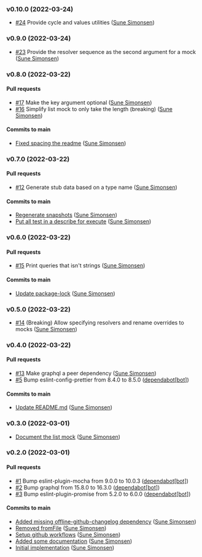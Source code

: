 ### v0.10.0 (2022-03-24)

- [#24](https://github.com/sunesimonsen/graphql-fakester/pull/24) Provide cycle and values utilities ([Sune Simonsen](mailto:sune@we-knowhow.dk))

### v0.9.0 (2022-03-24)

- [#23](https://github.com/sunesimonsen/graphql-fakester/pull/23) Provide the resolver sequence as the second argument for a mock ([Sune Simonsen](mailto:sune@we-knowhow.dk))

### v0.8.0 (2022-03-22)

#### Pull requests

- [#17](https://github.com/sunesimonsen/graphql-fakester/pull/17) Make the key argument optional ([Sune Simonsen](mailto:sune@we-knowhow.dk))
- [#16](https://github.com/sunesimonsen/graphql-fakester/pull/16) Simplify list mock to only take the length \(breaking\) ([Sune Simonsen](mailto:sune@we-knowhow.dk))

#### Commits to main

- [Fixed spacing the readme](https://github.com/sunesimonsen/graphql-fakester/commit/9622315c5cd88ec89d4cc0ef6dade0dbfe3b4352) ([Sune Simonsen](mailto:sune@we-knowhow.dk))

### v0.7.0 (2022-03-22)

#### Pull requests

- [#12](https://github.com/sunesimonsen/graphql-fakester/pull/12) Generate stub data based on a type name ([Sune Simonsen](mailto:sune@we-knowhow.dk))

#### Commits to main

- [Regenerate snapshots](https://github.com/sunesimonsen/graphql-fakester/commit/e9df94b7e35eba6f6a7472962316688bfc18fa3c) ([Sune Simonsen](mailto:sune@we-knowhow.dk))
- [Put all test in a describe for execute](https://github.com/sunesimonsen/graphql-fakester/commit/911762d8bc601da3bb8e5443a72e8c0b7a3e5b23) ([Sune Simonsen](mailto:sune@we-knowhow.dk))

### v0.6.0 (2022-03-22)

#### Pull requests

- [#15](https://github.com/sunesimonsen/graphql-fakester/pull/15) Print queries that isn't strings ([Sune Simonsen](mailto:sune@we-knowhow.dk))

#### Commits to main

- [Update package-lock](https://github.com/sunesimonsen/graphql-fakester/commit/b8bca0b90415f471f7a0a3101319c5cb23599bf2) ([Sune Simonsen](mailto:sune@we-knowhow.dk))

### v0.5.0 (2022-03-22)

- [#14](https://github.com/sunesimonsen/graphql-fakester/pull/14) \(Breaking\) Allow specifying resolvers and rename overrides to mocks ([Sune Simonsen](mailto:sune@we-knowhow.dk))

### v0.4.0 (2022-03-22)

#### Pull requests

- [#13](https://github.com/sunesimonsen/graphql-fakester/pull/13) Make graphql a peer dependency ([Sune Simonsen](mailto:sune@we-knowhow.dk))
- [#5](https://github.com/sunesimonsen/graphql-fakester/pull/5) Bump eslint-config-prettier from 8.4.0 to 8.5.0 ([dependabot[bot]](mailto:49699333+dependabot[bot]@users.noreply.github.com))

#### Commits to main

- [Update README.md](https://github.com/sunesimonsen/graphql-fakester/commit/acca7772465769d75d22c7f2d3b3f3414a4bcbf8) ([Sune Simonsen](mailto:sune@we-knowhow.dk))

### v0.3.0 (2022-03-01)

- [Document the list mock](https://github.com/sunesimonsen/graphql-fakester/commit/c974d5f3b695c6985e0079bbca37abc223280c70) ([Sune Simonsen](mailto:sune@we-knowhow.dk))

### v0.2.0 (2022-03-01)

#### Pull requests

- [#1](https://github.com/sunesimonsen/graphql-fakester/pull/1) Bump eslint-plugin-mocha from 9.0.0 to 10.0.3 ([dependabot[bot]](mailto:49699333+dependabot[bot]@users.noreply.github.com))
- [#2](https://github.com/sunesimonsen/graphql-fakester/pull/2) Bump graphql from 15.8.0 to 16.3.0 ([dependabot[bot]](mailto:49699333+dependabot[bot]@users.noreply.github.com))
- [#3](https://github.com/sunesimonsen/graphql-fakester/pull/3) Bump eslint-plugin-promise from 5.2.0 to 6.0.0 ([dependabot[bot]](mailto:49699333+dependabot[bot]@users.noreply.github.com))

#### Commits to main

- [Added missing offline-github-changelog dependency](https://github.com/sunesimonsen/graphql-fakester/commit/942c49aef3bfa4934316389f4a0572fdf0deb575) ([Sune Simonsen](mailto:sune@we-knowhow.dk))
- [Removed fromFile](https://github.com/sunesimonsen/graphql-fakester/commit/7537c6959b95f93bc11692a6e22a51eb320e5cb4) ([Sune Simonsen](mailto:sune@we-knowhow.dk))
- [Setup github workflows](https://github.com/sunesimonsen/graphql-fakester/commit/3e9bec1eb6800c102de7c167e0a310158f1c9646) ([Sune Simonsen](mailto:sune@we-knowhow.dk))
- [Added some documentation](https://github.com/sunesimonsen/graphql-fakester/commit/ff3af1f01e7c815c29a6e2aa2c5a4cea5e712749) ([Sune Simonsen](mailto:sune@we-knowhow.dk))
- [Initial implementation](https://github.com/sunesimonsen/graphql-fakester/commit/6e43738ebd8611b28e177aec15b0bb87909db3ab) ([Sune Simonsen](mailto:sune@we-knowhow.dk))
